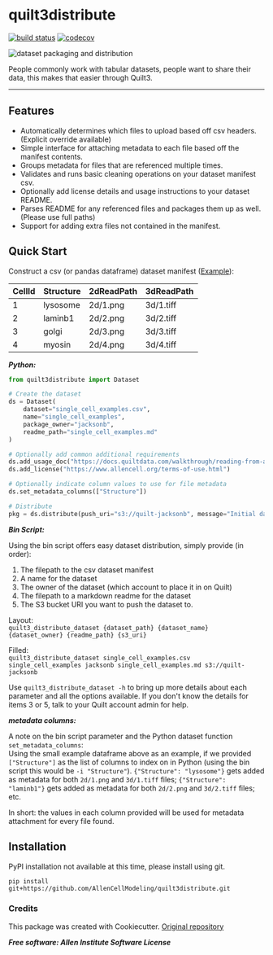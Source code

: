 # quilt3distribute

[![build status](https://travis-ci.com/AllenCellModeling/quilt3distribute.svg?branch=master)](https://travis-ci.com/AllenCellModeling/quilt3distribute)
[![codecov](https://codecov.io/gh/AllenCellModeling/quilt3distribute/branch/master/graph/badge.svg)](https://codecov.io/gh/AllenCellModeling/quilt3distribute)


![dataset packaging and distribution](http://www.allencell.org/uploads/8/1/9/9/81996008/published/automatingaccess-button-3_2.png?1549322257)

People commonly work with tabular datasets, people want to share their data, this makes that easier through Quilt3.

---

## Features
* Automatically determines which files to upload based off csv headers. (Explicit override available)
* Simple interface for attaching metadata to each file based off the manifest contents.
* Groups metadata for files that are referenced multiple times.
* Validates and runs basic cleaning operations on your dataset manifest csv.
* Optionally add license details and usage instructions to your dataset README.
* Parses README for any referenced files and packages them up as well. (Please use full paths)
* Support for adding extra files not contained in the manifest.

## Quick Start
Construct a csv (or pandas dataframe) dataset manifest ([Example](quilt3distribute/tests/data/example.csv)):

| CellId | Structure | 2dReadPath | 3dReadPath |
|--------|-----------|------------|------------|
| 1      | lysosome  | 2d/1.png   | 3d/1.tiff  |
| 2      | laminb1   | 2d/2.png   | 3d/2.tiff  |
| 3      | golgi     | 2d/3.png   | 3d/3.tiff  |
| 4      | myosin    | 2d/4.png   | 3d/4.tiff  |

***Python:***
```python
from quilt3distribute import Dataset

# Create the dataset
ds = Dataset(
    dataset="single_cell_examples.csv",
    name="single_cell_examples",
    package_owner="jacksonb",
    readme_path="single_cell_examples.md"
)

# Optionally add common additional requirements
ds.add_usage_doc("https://docs.quiltdata.com/walkthrough/reading-from-a-package")
ds.add_license("https://www.allencell.org/terms-of-use.html")

# Optionally indicate column values to use for file metadata
ds.set_metadata_columns(["Structure"])

# Distribute
pkg = ds.distribute(push_uri="s3://quilt-jacksonb", message="Initial dataset example")
```

***Bin Script:***

Using the bin script offers easy dataset distribution, simply provide (in order):

1. The filepath to the csv dataset manifest
2. A name for the dataset
3. The owner of the dataset (which account to place it in on Quilt)
4. The filepath to a markdown readme for the dataset
5. The S3 bucket URI you want to push the dataset to.

Layout:<br>
`quilt3_distribute_dataset {dataset_path} {dataset_name} {dataset_owner} {readme_path} {s3_uri}`

Filled:<br>
`quilt3_distribute_dataset single_cell_examples.csv single_cell_examples jacksonb single_cell_examples.md s3://quilt-jacksonb`

Use `quilt3_distribute_dataset -h` to bring up more details about each parameter and all the options available.
If you don't know the details for items 3 or 5, talk to your Quilt account admin for help.

***metadata columns:***

A note on the bin script parameter and the Python dataset function `set_metadata_columns`:<br>
Using the small example dataframe above as an example, if we provided `["Structure"]` as the list of columns to index
on in Python (using the bin script this would be `-i "Structure"`). `{"Structure": "lysosome"}` gets added as metadata
for both `2d/1.png` and `3d/1.tiff` files; `{"Structure": "laminb1"}` gets added as metadata for both `2d/2.png` and
`3d/2.tiff` files; etc.

In short: the values in each column provided will be used for metadata attachment for every file found.

## Installation
PyPI installation not available at this time, please install using git.

`pip install git+https://github.com/AllenCellModeling/quilt3distribute.git`


### Credits

This package was created with Cookiecutter. [Original repository](https://github.com/audreyr/cookiecutter)


***Free software: Allen Institute Software License***
